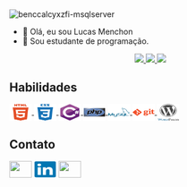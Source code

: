 
<img align="center" alt="benccalcyxzfi-msqlserver"  src="https://komarev.com/ghpvc/?username=lucasmenchon&style=flat-square">

- 👋 Olá, eu sou Lucas Menchon </br>
- 👀 Sou estudante de programação.  </br>

<div align="center">

<a href="#">

<img height="180em" src="https://github-readme-stats.vercel.app/api?username=lucasmenchon&show_icons=true&theme=dark&include_all_commits=true&count_private=true"/>
<img height="180em" src="https://github-readme-stats.vercel.app/api/top-langs/?username=lucasmenchon&layout=compact&langs_count=6&theme=dark"/>
<img style="align:center" src="https://github-readme-streak-stats.herokuapp.com/?user=lucasmenchon&theme=dark">

</a>

</div>

## Habilidades

<div style="display: inline_block">
<a href="#">
  <img align="center"  height="30" width="40" src="https://raw.githubusercontent.com/devicons/devicon/master/icons/html5/html5-plain-wordmark.svg">
  <img align="center"  height="30" width="40" src="https://raw.githubusercontent.com/devicons/devicon/master/icons/css3/css3-plain-wordmark.svg">
  <img align="center"  height="30" width="40" src="https://raw.githubusercontent.com/devicons/devicon/master/icons/csharp/csharp-original.svg">
  <img align="center"  height="30" width="40" src="https://raw.githubusercontent.com/devicons/devicon/master/icons/php/php-original.svg">
  <img align="center"  height="30" width="40" src="https://raw.githubusercontent.com/devicons/devicon/master/icons/mysql/mysql-plain-wordmark.svg">
  <img align="center"  height="30" width="40" src="https://raw.githubusercontent.com/devicons/devicon/master/icons/git/git-plain-wordmark.svg">
  <img align="center"  height="30" width="40" src="https://raw.githubusercontent.com/devicons/devicon/master/icons/wordpress/wordpress-original.svg">
  <!--<img align="right"  height="150" style="border-radius:50px;" src="">-->
  </a>
</div>

## Contato

<div>

<a href="mailto:it.lucas@outlook.com" ><img align="center"   height="30" width="40" src="https://raw.githubusercontent.com/lucasmenchon/aspnet-site/d2a590b5f2b4c0d05190e3e5f6e1a2c1e4359613/wwwroot/images/outlook-original.svg"></a>
<a href="https://www.linkedin.com/in/lucasmenchon/" ><img align="center"   height="30" width="40" src="https://raw.githubusercontent.com/devicons/devicon/master/icons/linkedin/linkedin-original.svg"></a>
<a href="https://wa.link/qzdch8" ><img align="center"   height="30" width="40" src="https://raw.githubusercontent.com/lucasmenchon/aspnet-site/d2a590b5f2b4c0d05190e3e5f6e1a2c1e4359613/wwwroot/images/whatsapp-original.svg"></a>
<!--<a href="https://lucasmenchon.github.io/" ><img align="center"   height="30" width="40" src="https://raw.githubusercontent.com/gist/christophermanning/4460135/raw/7278f8125f4508e096396b024304daf238e38b97/octocat.svg"></a>-->

</div>


